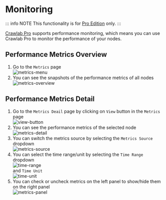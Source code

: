 # Monitoring

::: info NOTE
This functionality is for [Pro Edition](https://www.crawlab.cn/en/prices) only.
:::

[Crawlab Pro](https://www.crawlab.cn/en/prices) supports performance monitoring, which means you can use Crawlab Pro to monitor the performance
of your nodes.

## Performance Metrics Overview

1. Go to the `Metrics` page <br/>![metrics-menu](/img/guide/metrics-menu.png)
2. You can see the snapshots of the performance metrics of all nodes <br/>![metrics-overview](/img/guide/metrics-overview.png)

## Performance Metrics Detail

1. Go to the `Metrics Deail` page by clicking on `View` button in the `Metrics`
   page <br/>![view-button](/img/guide/view-button.png)
2. You can see the performance metrics of the selected node <br/>![metrics-detail](/img/guide/metrics-detail.png)
3. You can switch the metrics source by selecting the `Metrics Source` dropdown
   <br/>![metrics-source](/img/guide/metric-source.png)
4. You can select the time range/unit by selecting the `Time Range` dropdown
   <br/>![time-range](/img/guide/time-range.png) <br/>and `Time Unit` <br/>![time-unit](/img/guide/time-unit.png)
5. You can check or uncheck metrics on the left panel to show/hide them on the
   right panel <br/>![metrics-panel](/img/guide/metrics-panel.png)
